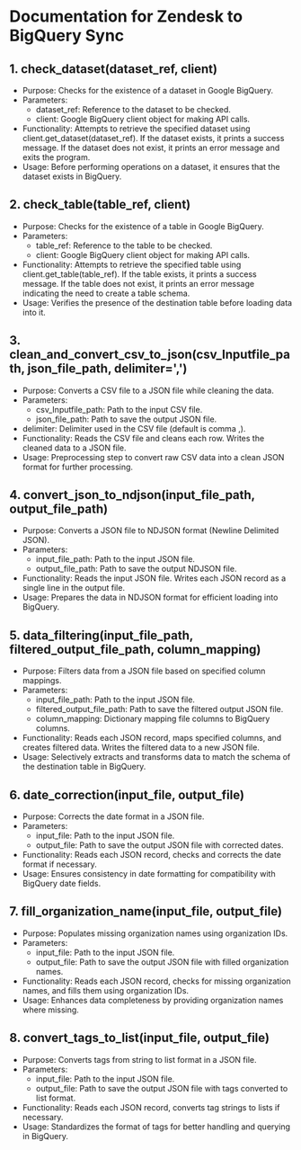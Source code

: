 # Documentation for Zendesk to BigQuery Sync

## 1. check_dataset(dataset_ref, client)

- Purpose: Checks for the existence of a dataset in Google BigQuery.
- Parameters:
  - dataset_ref: Reference to the dataset to be checked.
  - client: Google BigQuery client object for making API calls.
- Functionality:
Attempts to retrieve the specified dataset using client.get_dataset(dataset_ref).
If the dataset exists, it prints a success message.
If the dataset does not exist, it prints an error message and exits the program.
- Usage:
Before performing operations on a dataset, it ensures that the dataset exists in BigQuery.

## 2. check_table(table_ref, client)

- Purpose: Checks for the existence of a table in Google BigQuery.
- Parameters:
  - table_ref: Reference to the table to be checked.
  - client: Google BigQuery client object for making API calls.
- Functionality:
Attempts to retrieve the specified table using client.get_table(table_ref).
If the table exists, it prints a success message.
If the table does not exist, it prints an error message indicating the need to create a table schema.
- Usage:
Verifies the presence of the destination table before loading data into it.

## 3. clean_and_convert_csv_to_json(csv_Inputfile_path, json_file_path, delimiter=',')

- Purpose: Converts a CSV file to a JSON file while cleaning the data.
- Parameters:
  - csv_Inputfile_path: Path to the input CSV file.
  - json_file_path: Path to save the output JSON file.
- delimiter: Delimiter used in the CSV file (default is comma ,).
- Functionality:
Reads the CSV file and cleans each row.
Writes the cleaned data to a JSON file.
- Usage:
Preprocessing step to convert raw CSV data into a clean JSON format for further processing.

## 4. convert_json_to_ndjson(input_file_path, output_file_path)

- Purpose: Converts a JSON file to NDJSON format (Newline Delimited JSON).
- Parameters:
  - input_file_path: Path to the input JSON file.
  - output_file_path: Path to save the output NDJSON file.
- Functionality:
Reads the input JSON file.
Writes each JSON record as a single line in the output file.
- Usage:
Prepares the data in NDJSON format for efficient loading into BigQuery.


## 5. data_filtering(input_file_path, filtered_output_file_path, column_mapping)

- Purpose: Filters data from a JSON file based on specified column mappings.
- Parameters:
  - input_file_path: Path to the input JSON file.
  - filtered_output_file_path: Path to save the filtered output JSON file.
  - column_mapping: Dictionary mapping file columns to BigQuery columns.
- Functionality:
Reads each JSON record, maps specified columns, and creates filtered data.
Writes the filtered data to a new JSON file.
- Usage:
Selectively extracts and transforms data to match the schema of the destination table in BigQuery.


## 6. date_correction(input_file, output_file)

- Purpose: Corrects the date format in a JSON file.
- Parameters:
  - input_file: Path to the input JSON file.
  - output_file: Path to save the output JSON file with corrected dates.
- Functionality:
Reads each JSON record, checks and corrects the date format if necessary.
- Usage:
Ensures consistency in date formatting for compatibility with BigQuery date fields.


## 7. fill_organization_name(input_file, output_file)

- Purpose: Populates missing organization names using organization IDs.
- Parameters:
  - input_file: Path to the input JSON file.
  - output_file: Path to save the output JSON file with filled organization names.
- Functionality:
Reads each JSON record, checks for missing organization names, and fills them using organization IDs.
- Usage:
Enhances data completeness by providing organization names where missing.


## 8. convert_tags_to_list(input_file, output_file)

- Purpose: Converts tags from string to list format in a JSON file.
- Parameters:
  - input_file: Path to the input JSON file.
  - output_file: Path to save the output JSON file with tags converted to list format.
- Functionality:
Reads each JSON record, converts tag strings to lists if necessary.
- Usage:
Standardizes the format of tags for better handling and querying in BigQuery.
